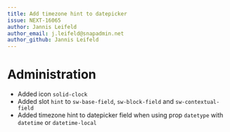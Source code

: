 ```yaml
---
title: Add timezone hint to datepicker
issue: NEXT-16065
author: Jannis Leifeld
author_email: j.leifeld@snapadmin.net 
author_github: Jannis Leifeld
---
```

# Administration
* Added icon `solid-clock`
* Added slot `hint` to `sw-base-field`, `sw-block-field` and `sw-contextual-field`
* Added timezone hint to datepicker field when using prop `datetype` with `datetime` or `datetime-local`
